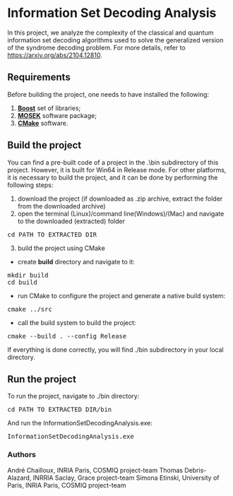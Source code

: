 # Information Set Decoding Analysis
In this project, we analyze the complexity of the classical and quantum information set decoding algorithms used to solve the generalized version of the syndrome decoding problem. For more details, refer to https://arxiv.org/abs/2104.12810.

## Requirements

Before building the project, one needs to have installed the following:  
1. [**Boost**](https://www.boost.org/users/download/) set of libraries;
2. [**MOSEK**](https://www.mosek.com/downloads/) software package;
3. [**CMake**](https://cmake.org/download/) software.

## Build the project

You can find a pre-built code of a project in the .\bin subdirectory of this project. However, it is built for Win64 in Release mode. For other platforms, it is necessary to build the project, and it can be done by performing the following steps:

1. download the project (if downloaded as .zip archive, extract the folder from the downloaded archive)
2. open the terminal (Linux)/command line(Windows)/(Mac) and navigate to the downloaded (extracted) folder
<pre translate="no" dir="ltr" is-upgraded="">cd PATH_TO_EXTRACTED_DIR
</pre>
3. build the project using CMake

 - create **build** directory and navigate to it:
<pre translate="no" dir="ltr" is-upgraded="">mkdir build
cd build
</pre>

- run CMake to configure the project and generate a native build system:
<pre translate="no" dir="ltr" is-upgraded="">cmake ../src  
</pre>

- call the build system to build the project:
<pre translate="no" dir="ltr" is-upgraded="">cmake --build . --config Release
</pre>

If everything is done correctly, you will find ./bin subdirectory in your local directory.

## Run the project

To run the project, navigate to ./bin directory:
<pre translate="no" dir="ltr" is-upgraded="">cd PATH_TO_EXTRACTED_DIR/bin
</pre>

And run the InformationSetDecodingAnalysis.exe:
<pre translate="no" dir="ltr" is-upgraded="">InformationSetDecodingAnalysis.exe
</pre>

### Authors
André Chailloux, INRIA Paris, COSMIQ project-team
Thomas Debris-Alazard, INRRIA Saclay, Grace project-team
Simona Etinski, University of Paris, INRIA Paris, COSMIQ project-team
